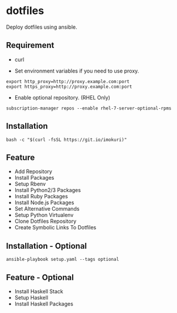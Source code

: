 # dotfiles

Deploy dotfiles using ansible.

## Requirement

* curl

* Set environment variables if you need to use proxy.

```
export http_proxy=http://proxy.example.com:port
export https_proxy=http://proxy.example.com:port
```

* Enable optional repository. (RHEL Only)

```
subscription-manager repos --enable rhel-7-server-optional-rpms
```

## Installation

```
bash -c "$(curl -fsSL https://git.io/imokuri)"
```

## Feature

* Add Repository
* Install Packages
* Setup Rbenv
* Install Python2/3 Packages
* Install Ruby Packages
* Install Node.js Packages
* Set Alternative Commands
* Setup Python Virtualenv
* Clone Dotfiles Repository
* Create Symbolic Links To Dotfiles

## Installation - Optional

```
ansible-playbook setup.yaml --tags optional
```

## Feature - Optional

* Install Haskell Stack
* Setup Haskell
* Install Haskell Packages
